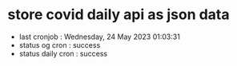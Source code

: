# store covid daily api as json data

- last cronjob : Wednesday, 24 May 2023 01:03:31
- status og cron : success
- status daily cron : success
      
      
